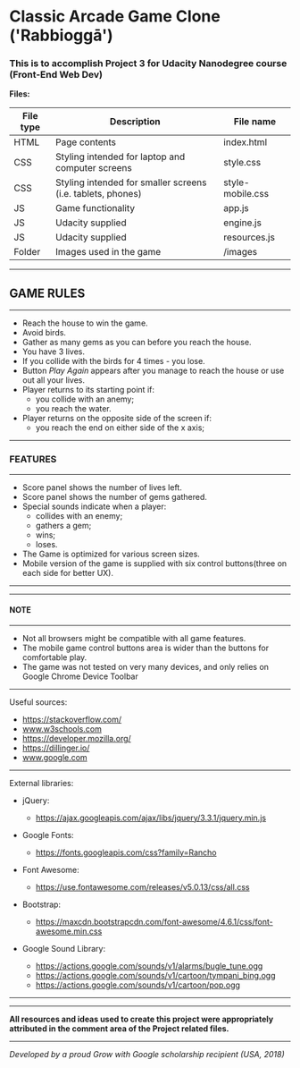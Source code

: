 # **Classic Arcade Game Clone ('Rabbioggā')**

### This is to accomplish Project 3 for Udacity Nanodegree course (Front-End Web Dev)
**Files:**

| File type | Description | File name |
| ------ | ------ |------ |
| HTML | Page contents | index.html|
| CSS | Styling intended for laptop and computer screens | style.css |
| CSS | Styling intended for smaller screens (i.e. tablets, phones) | style-mobile.css |
| JS | Game functionality | app.js |
| JS | Udacity supplied | engine.js |
| JS | Udacity supplied | resources.js |
| Folder | Images used in the game | /images |

----
## **GAME RULES**
----
* Reach the house to win the game.
* Avoid birds.
* Gather as many gems as you can before you reach the house.
* You have 3 lives.
* If you collide with the birds for 4 times - you lose.
* Button _Play Again_ appears after you manage to reach the house or use out all your lives.
* Player returns to its starting point if:
    - you collide with an anemy;
    - you reach the water.
* Player returns on the opposite side of the screen if:
    - you reach the end on either side of the x axis;
----
### **FEATURES**
----
* Score panel shows the number of lives left.
* Score panel shows the number of gems gathered.
* Special sounds indicate when a player:
    - collides with an enemy;
    - gathers a gem;
    - wins;
    - loses.
* The Game is optimized for various screen sizes.
* Mobile version of the game is supplied with six control buttons(three on each side for better UX).
----
----
#### **NOTE**
----
* Not all browsers might be compatible with all game features.
* The mobile game control buttons area is wider than the buttons for comfortable play.
* The game was not tested on very many devices, and only relies on Google Chrome Device Toolbar
----

Useful sources:
- https://stackoverflow.com/
- www.w3schools.com
- https://developer.mozilla.org/
- https://dillinger.io/
- www.google.com
----
External libraries:
- jQuery:
    - https://ajax.googleapis.com/ajax/libs/jquery/3.3.1/jquery.min.js

- Google Fonts:
    - https://fonts.googleapis.com/css?family=Rancho

- Font Awesome:
    - https://use.fontawesome.com/releases/v5.0.13/css/all.css
    
- Bootstrap:
    - https://maxcdn.bootstrapcdn.com/font-awesome/4.6.1/css/font-awesome.min.css

- Google Sound Library:
    - https://actions.google.com/sounds/v1/alarms/bugle_tune.ogg
    - https://actions.google.com/sounds/v1/cartoon/tympani_bing.ogg
    - https://actions.google.com/sounds/v1/cartoon/pop.ogg
----
----
**All resources and ideas used to create this project were appropriately attributed in the comment area of the Project related files.**

----
_Developed by a proud Grow with Google scholarship recipient (USA, 2018)_


